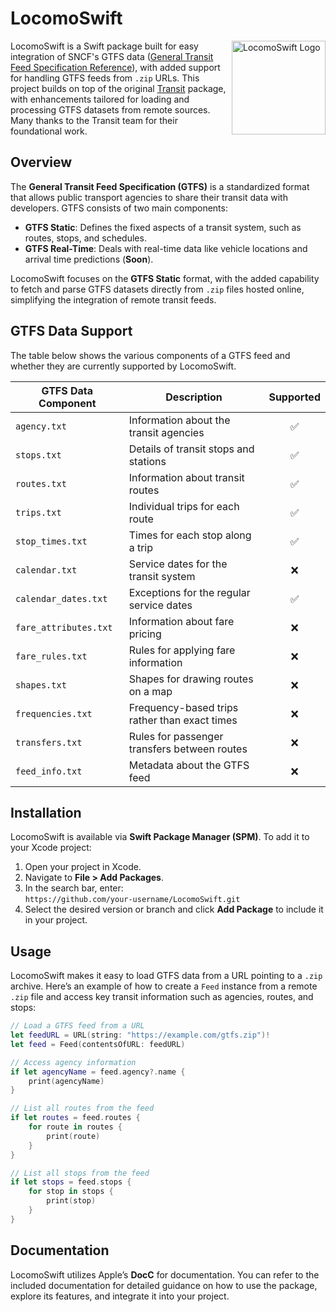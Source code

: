 # LocomoSwift

<img src="https://github.com/user-attachments/assets/4a4a8f7a-360f-4b5d-ac4b-c3e9c54cae7d" alt="LocomoSwift Logo" width="150" align="right">

LocomoSwift is a Swift package built for easy integration of SNCF's GTFS data ([General Transit Feed Specification Reference](https://github.com/google/transit/blob/master/gtfs/spec/en/reference.md)), with added support for handling GTFS feeds from `.zip` URLs. This project builds on top of the original [Transit](https://github.com/richwolf/transit) package, with enhancements tailored for loading and processing GTFS datasets from remote sources. Many thanks to the Transit team for their foundational work.

## Overview

The **General Transit Feed Specification (GTFS)** is a standardized format that allows public transport agencies to share their transit data with developers. GTFS consists of two main components:

- **GTFS Static**: Defines the fixed aspects of a transit system, such as routes, stops, and schedules.
- **GTFS Real-Time**: Deals with real-time data like vehicle locations and arrival time predictions (**Soon**).

LocomoSwift focuses on the **GTFS Static** format, with the added capability to fetch and parse GTFS datasets directly from `.zip` files hosted online, simplifying the integration of remote transit feeds.

## GTFS Data Support

The table below shows the various components of a GTFS feed and whether they are currently supported by LocomoSwift.

| GTFS Data Component       | Description                                    | Supported |
|---------------------------|------------------------------------------------|:---------:|
| `agency.txt`               | Information about the transit agencies         |    ✅    |
| `stops.txt`                | Details of transit stops and stations          |    ✅    |
| `routes.txt`               | Information about transit routes               |    ✅    |
| `trips.txt`                | Individual trips for each route                |    ✅    |
| `stop_times.txt`           | Times for each stop along a trip               |    ✅    |
| `calendar.txt`             | Service dates for the transit system           |    ❌    |
| `calendar_dates.txt`       | Exceptions for the regular service dates       |    ✅    |
| `fare_attributes.txt`      | Information about fare pricing                 |    ❌    |
| `fare_rules.txt`           | Rules for applying fare information            |    ❌    |
| `shapes.txt`               | Shapes for drawing routes on a map             |    ❌    |
| `frequencies.txt`          | Frequency-based trips rather than exact times  |    ❌    |
| `transfers.txt`            | Rules for passenger transfers between routes   |    ❌    |
| `feed_info.txt`            | Metadata about the GTFS feed                   |    ❌    |


## Installation

LocomoSwift is available via **Swift Package Manager (SPM)**. To add it to your Xcode project:

1. Open your project in Xcode.
2. Navigate to **File > Add Packages**.
3. In the search bar, enter:  
   `https://github.com/your-username/LocomoSwift.git`
4. Select the desired version or branch and click **Add Package** to include it in your project.

## Usage

LocomoSwift makes it easy to load GTFS data from a URL pointing to a `.zip` archive. Here’s an example of how to create a `Feed` instance from a remote `.zip` file and access key transit information such as agencies, routes, and stops:

```swift
// Load a GTFS feed from a URL
let feedURL = URL(string: "https://example.com/gtfs.zip")!
let feed = Feed(contentsOfURL: feedURL)

// Access agency information
if let agencyName = feed.agency?.name {
	print(agencyName)
}

// List all routes from the feed
if let routes = feed.routes {
	for route in routes {
		print(route)
	}
}

// List all stops from the feed
if let stops = feed.stops {
	for stop in stops {
		print(stop)
	}
}
```

## Documentation
LocomoSwift utilizes Apple’s **DocC** for documentation. You can refer to the included documentation for detailed guidance on how to use the package, explore its features, and integrate it into your project.

